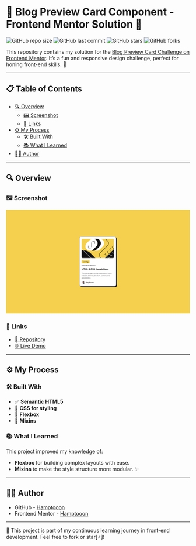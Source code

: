 # 🌟 Blog Preview Card Component - Frontend Mentor Solution 🌟

![GitHub repo size](https://img.shields.io/github/repo-size/Hamptooon/block-preview-card?style=for-the-badge&color=yellow)
![GitHub last commit](https://img.shields.io/github/last-commit/Hamptooon/block-preview-card?style=for-the-badge&color=brightgreen)
![GitHub stars](https://img.shields.io/github/stars/Hamptooon/block-preview-card?style=for-the-badge&color=ff69b4)
![GitHub forks](https://img.shields.io/github/forks/Hamptooon/block-preview-card?style=for-the-badge&color=purple)

This repository contains my solution for the [Blog Preview Card Challenge on Frontend Mentor](https://www.frontendmentor.io/challenges/blog-preview-card-component-2OUzrvlsjw). It’s a fun and responsive design challenge, perfect for honing front-end skills. 🚀

---

## 📋 Table of Contents

- [🔍 Overview](#-overview)
    - [🖼 Screenshot](#-screenshot)
    - [🔗 Links](#-links)
- [⚙️ My Process](#-my-process)
    - [🛠 Built With](#-built-with)
    - [📚 What I Learned](#-what-i-learned)
- [👨‍💻 Author](#-author)

---

## 🔍 Overview

### 🖼 Screenshot

![Preview](./readme-files/preview.png)

### 🔗 Links

- [📂 Repository](https://github.com/Hamptooon/block-preview-card)
- [🌐 Live Demo](https://your-username.github.io/blog-preview-component)

---

## ⚙️ My Process

### 🛠 Built With

- ✅ **Semantic HTML5**
- 🎨 **CSS for styling**
- 🧩 **Flexbox**
- 📱 **Mixins**

### 📚 What I Learned

This project improved my knowledge of:

- **Flexbox** for building complex layouts with ease.
- **Mixins** to make the style structure more modular. ✨

---

## 👨‍💻 Author

- GitHub - [Hamptooon](https://github.com/Hamptooon)
- Frontend Mentor - [Hamptooon](https://hamptooon.github.io/block-preview-card/)

---

🔧 This project is part of my continuous learning journey in front-end development. Feel free to fork or star[⭐️]! 

